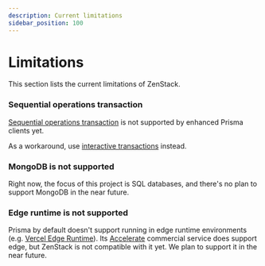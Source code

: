```yaml
---
description: Current limitations
sidebar_position: 100
---
```


# Limitations

This section lists the current limitations of ZenStack.

### Sequential operations transaction

[Sequential operations transaction](https://www.prisma.io/docs/concepts/components/prisma-client/transactions#sequential-prisma-client-operations) is not supported by enhanced Prisma clients yet.

As a workaround, use [interactive transactions](https://www.prisma.io/docs/concepts/components/prisma-client/transactions#interactive-transactions) instead.

### MongoDB is not supported

Right now, the focus of this project is SQL databases, and there's no plan to support MongoDB in the near future.

### Edge runtime is not supported

Prisma by default doesn't support running in edge runtime environments (e.g. [Vercel Edge Runtime](https://edge-runtime.vercel.app/)). Its [Accelerate](https://www.prisma.io/data-platform/accelerate) commercial service does support edge, but ZenStack is not compatible with it yet. We plan to support it in the near future.
